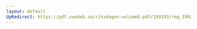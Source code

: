 ```yaml
---
layout: default
UpRedirect: https://pdf.swedeb.se/riksdagen-volumeG-pdf/199293/reg_199293/reg_199293_0169.pdf
---
```

